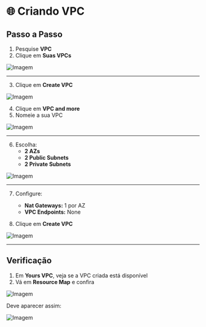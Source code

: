 # 🌐 Criando VPC

## Passo a Passo

1. Pesquise **VPC**  
2. Clique em **Suas VPCs**  

![Imagem]()

---

3. Clique em **Create VPC**  

![Imagem]()

4. Clique em **VPC and more**  
5. Nomeie a sua VPC  

![Imagem]()

---

6. Escolha:  
   - **2 AZs**  
   - **2 Public Subnets**  
   - **2 Private Subnets**  

![Imagem]()

---

7. Configure:  
   - **Nat Gateways:** 1 por AZ  
   - **VPC Endpoints:** None  

8. Clique em **Create VPC**  

![Imagem]()

---

## Verificação

1. Em **Yours VPC**, veja se a VPC criada está disponível  
2. Vá em **Resource Map** e confira  

![Imagem]()

Deve aparecer assim:  

![Imagem]()

